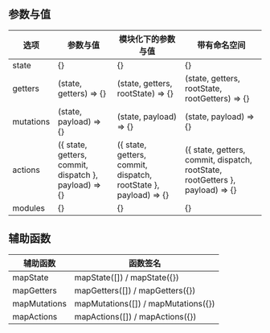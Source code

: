 ## 参数与值

| 选项      | 参数与值                                              | 模块化下的参数与值                                           | 带有命名空间                                                 |
| --------- | ----------------------------------------------------- | ------------------------------------------------------------ | ------------------------------------------------------------ |
| state     | {}                                                    | {}                                                           | {}                                                           |
| getters   | (state, getters) => {}                                | (state, getters, rootState) => {}                            | (state, getters, rootState, rootGetters) => {}               |
| mutations | (state, payload) => {}                                | (state, payload) => {}                                       | (state, payload) => {}                                       |
| actions   | ({ state, getters, commit, dispatch }, payload) => {} | ({ state, getters, commit, dispatch, rootState }, payload) => {} | ({ state, getters, commit, dispatch, rootState, rootGetters }, payload) => {} |
| modules   | {}                                                    | {}                                                           | {}                                                           |



## 辅助函数

| 辅助函数     | 函数签名                            |
| ------------ | ----------------------------------- |
| mapState     | mapState([]) / mapState({})         |
| mapGetters   | mapGetters([]) / mapGetters({})     |
| mapMutations | mapMutations([]) / mapMutations({}) |
| mapActions   | mapActions([]) / mapActions({})     |

